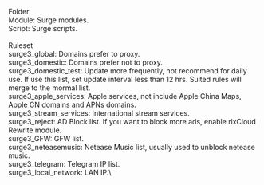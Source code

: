 Folder\
Module: Surge modules.\
Script: Surge scripts.\
\
Ruleset\
surge3_global: Domains prefer to proxy.\
surge3_domestic: Domains prefer not to proxy.\
surge3_domestic_test: Update more frequently, not recommend for daily use. If use this list, set update interval less than 12 hrs. Suited rules will merge to the mormal list.\
surge3_apple_services: Apple services, not include Apple China Maps, Apple CN domains and APNs domains.\
surge3_stream_services: International stream services.\
surge3_reject: AD Block list. If you want to block more ads, enable rixCloud Rewrite module.\
surge3_GFW: GFW list.\
surge3_neteasemusic: Netease Music list, usually used to unblock netease music.\
surge3_telegram: Telegram IP list.\
surge3_local_network: LAN IP.\
